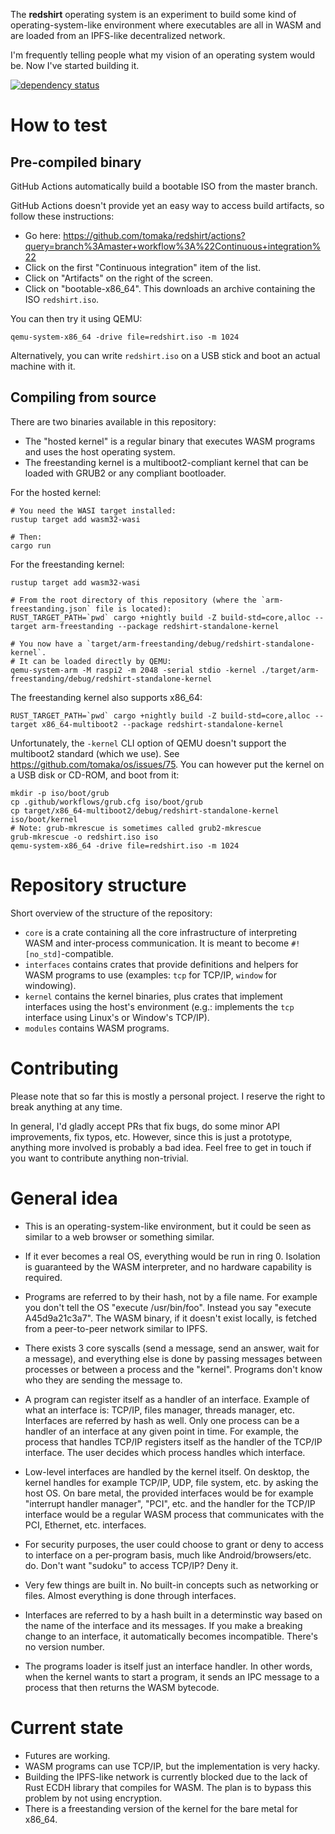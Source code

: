 The **redshirt** operating system is an experiment to build some kind of operating-system-like
environment where executables are all in WASM and are loaded from an IPFS-like decentralized
network.

I'm frequently telling people what my vision of an operating system would be. Now I've started
building it.

[![dependency status](https://deps.rs/repo/github/tomaka/os/status.svg)](https://deps.rs/repo/github/tomaka/os)

# How to test

## Pre-compiled binary

GitHub Actions automatically build a bootable ISO from the master branch.

GitHub Actions doesn't provide yet an easy way to access build artifacts, so follow these instructions:

- Go here: https://github.com/tomaka/redshirt/actions?query=branch%3Amaster+workflow%3A%22Continuous+integration%22
- Click on the first "Continuous integration" item of the list.
- Click on "Artifacts" on the right of the screen.
- Click on "bootable-x86_64". This downloads an archive containing the ISO `redshirt.iso`.

You can then try it using QEMU:

```
qemu-system-x86_64 -drive file=redshirt.iso -m 1024
```

Alternatively, you can write `redshirt.iso` on a USB stick and boot an actual machine with it.

## Compiling from source

There are two binaries available in this repository:

- The "hosted kernel" is a regular binary that executes WASM programs and uses the host operating
  system.
- The freestanding kernel is a multiboot2-compliant kernel that can be loaded with GRUB2 or any
  compliant bootloader.

For the hosted kernel:

```
# You need the WASI target installed:
rustup target add wasm32-wasi

# Then:
cargo run
```

For the freestanding kernel:

```
rustup target add wasm32-wasi

# From the root directory of this repository (where the `arm-freestanding.json` file is located):
RUST_TARGET_PATH=`pwd` cargo +nightly build -Z build-std=core,alloc --target arm-freestanding --package redshirt-standalone-kernel

# You now have a `target/arm-freestanding/debug/redshirt-standalone-kernel`.
# It can be loaded directly by QEMU:
qemu-system-arm -M raspi2 -m 2048 -serial stdio -kernel ./target/arm-freestanding/debug/redshirt-standalone-kernel
```

The freestanding kernel also supports x86_64:

```
RUST_TARGET_PATH=`pwd` cargo +nightly build -Z build-std=core,alloc --target x86_64-multiboot2 --package redshirt-standalone-kernel
```

Unfortunately, the `-kernel` CLI option of QEMU doesn't support the multiboot2 standard (which we use). See https://github.com/tomaka/os/issues/75.
You can however put the kernel on a USB disk or CD-ROM, and boot from it:

```
mkdir -p iso/boot/grub
cp .github/workflows/grub.cfg iso/boot/grub
cp target/x86_64-multiboot2/debug/redshirt-standalone-kernel iso/boot/kernel
# Note: grub-mkrescue is sometimes called grub2-mkrescue
grub-mkrescue -o redshirt.iso iso
qemu-system-x86_64 -drive file=redshirt.iso -m 1024
```

# Repository structure

Short overview of the structure of the repository:

- `core` is a crate containing all the core infrastructure of interpreting WASM and inter-process
  communication. It is meant to become `#![no_std]`-compatible.
- `interfaces` contains crates that provide definitions and helpers for WASM programs to use
  (examples: `tcp` for TCP/IP, `window` for windowing).
- `kernel` contains the kernel binaries, plus crates that implement interfaces using the host's
  environment (e.g.: implements the `tcp` interface using Linux's or Window's TCP/IP).
- `modules` contains WASM programs.

# Contributing

Please note that so far this is mostly a personal project. I reserve the right to break anything
at any time.

In general, I'd gladly accept PRs that fix bugs, do some minor API improvements, fix typos, etc.
However, since this is just a prototype, anything more involved is probably a bad idea. Feel free
to get in touch if you want to contribute anything non-trivial.

# General idea

- This is an operating-system-like environment, but it could be seen as similar to a web browser
  or something similar.

- If it ever becomes a real OS, everything would be run in ring 0. Isolation is guaranteed by the
  WASM interpreter, and no hardware capability is required.

- Programs are referred to by their hash, not by a file name. For example you don't tell the OS
  "execute /usr/bin/foo". Instead you say "execute A45d9a21c3a7". The WASM binary, if it doesn't
  exist locally, is fetched from a peer-to-peer network similar to IPFS.

- There exists 3 core syscalls (send a message, send an answer, wait for a message), and
  everything else is done by passing messages between processes or between a process and the
  "kernel". Programs don't know who they are sending the message to.

- A program can register itself as a handler of an interface. Example of what an interface is:
  TCP/IP, files manager, threads manager, etc. Interfaces are referred by hash as well. Only one
  process can be a handler of an interface at any given point in time. For example, the process
  that handles TCP/IP registers itself as the handler of the TCP/IP interface. The user decides
  which process handles which interface.

- Low-level interfaces are handled by the kernel itself. On desktop, the kernel handles for example
  TCP/IP, UDP, file system, etc. by asking the host OS. On bare metal, the provided interfaces would
  be for example "interrupt handler manager", "PCI", etc. and the handler for the TCP/IP interface
  would be a regular WASM process that communicates with the PCI, Ethernet, etc. interfaces.

- For security purposes, the user could choose to grant or deny to access to interface on a
  per-program basis, much like Android/browsers/etc. do. Don't want "sudoku" to access TCP/IP?
  Deny it.

- Very few things are built in. No built-in concepts such as networking or files. Almost
  everything is done through interfaces.

- Interfaces are referred to by a hash built in a determinstic way based on the name of the
  interface and its messages. If you make a breaking change to an interface, it automatically
  becomes incompatible. There's no version number.

- The programs loader is itself just an interface handler. In other words, when the kernel wants to
  start a program, it sends an IPC message to a process that then returns the WASM bytecode.

# Current state

- Futures are working.
- WASM programs can use TCP/IP, but the implementation is very hacky.
- Building the IPFS-like network is currently blocked due to the lack of Rust ECDH library that compiles for WASM.
  The plan is to bypass this problem by not using encryption.
- There is a freestanding version of the kernel for the bare metal for x86_64.
